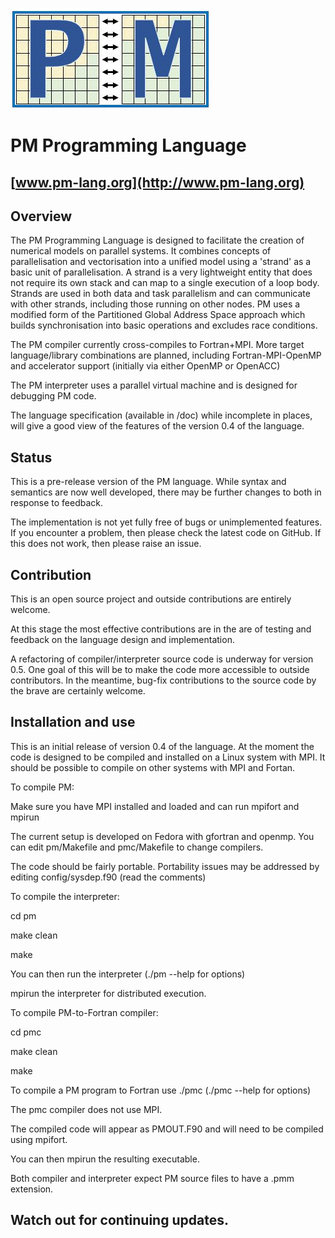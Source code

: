 ![ PM logo ](/PM-LOGO.png)
# PM Programming Language 
## [www.pm-lang.org](http://www.pm-lang.org)

## Overview

The PM Programming Language is designed to facilitate the creation
of numerical models on parallel systems. It combines concepts of
parallelisation and vectorisation into a unified model using a 'strand'
as a basic unit of parallelisation. A strand is a very lightweight
entity that does not require its own stack and can map to a single execution 
of a loop body. Strands are used in both data and task parallelism and can communicate
with other strands, including those running on other nodes. PM uses a modified form of
the Partitioned Global Address Space approach which builds synchronisation into basic operations 
and excludes race conditions.

The PM compiler currently cross-compiles to Fortran+MPI. More target language/library
combinations are planned, including Fortran-MPI-OpenMP and accelerator support (initially
via either OpenMP or OpenACC)

The PM interpreter uses a parallel virtual machine and is designed for debugging PM code.

The language specification (available in /doc) while incomplete in places, will give
a good view of the features of the version 0.4 of the language.

## Status

This is a pre-release version of the PM language. While syntax and semantics are now well
developed, there may be further changes to both in response to feedback.

The implementation is not yet fully free of bugs or unimplemented features. If you encounter
a problem, then please check the latest code on GitHub. If this does not work, then please
raise an issue.

## Contribution

This is an open source project and outside contributions are entirely welcome.

At this stage the most effective contributions are in the are of testing and
feedback on the language design and implementation.

A refactoring of compiler/interpreter source code is underway for version 0.5. 
One goal of this will be to make the code more accessible to outside contributors.
In the meantime, bug-fix contributions to the source code by the brave are certainly welcome.


## Installation and use

This is an initial release of version 0.4 of the language. At the moment
the code is designed to be compiled and installed on a Linux system with
MPI. It should be possible to compile on other systems with MPI and Fortan.

To compile PM:

Make sure you have MPI installed and loaded and can run mpifort and mpirun

The current setup is developed on Fedora with gfortran and openmp. You
can edit pm/Makefile and pmc/Makefile to change compilers.

The code should be fairly portable. Portability issues may be addressed by
editing config/sysdep.f90 (read the comments)

To compile the interpreter:

  cd pm

  make clean

  make

You can then run the interpreter (./pm --help for options)

mpirun the interpreter for distributed execution.

To compile PM-to-Fortran compiler:

  cd pmc

  make clean

  make

To compile a PM program to Fortran use ./pmc (./pmc --help for options)

The pmc compiler does not use MPI.

The compiled code will appear as PMOUT.F90 and will need to be compiled using mpifort. 

You can then mpirun the resulting executable.

Both compiler and interpreter expect PM source files to have a .pmm extension.


## Watch out for continuing updates.
